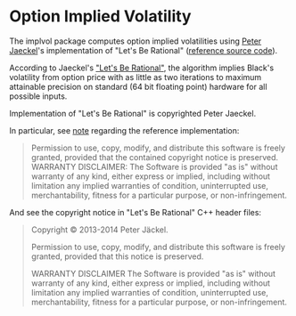 # Option Implied Volatility

The implvol package computes option implied volatilities using [Peter Jaeckel](http://www.jaeckel.org/)'s implementation of "Let's Be Rational" ([reference source code](https://jaeckel.000webhostapp.com/LetsBeRational.7z)).

According to Jaeckel's ["Let's Be Rational"](https://jaeckel.000webhostapp.com/LetsBeRational.pdf), the algorithm implies Black's volatility from option price with as little as two iterations to maximum attainable precision on standard (64 bit floating point) hardware for all possible inputs.

Implementation of "Let's Be Rational" is copyrighted Peter Jaeckel.

In particular, see [note](http://www.jaeckel.org/) regarding the reference implementation:
> Permission to use, copy, modify, and distribute this software is freely granted, provided that the contained copyright notice is preserved. WARRANTY DISCLAIMER: The Software is provided "as is" without warranty of any kind, either express or implied, including without limitation any implied warranties of condition, uninterrupted use, merchantability, fitness for a particular purpose, or non-infringement. 

And see the copyright notice in "Let's Be Rational" C++ header files:

> Copyright © 2013-2014 Peter Jäckel.
> 
> Permission to use, copy, modify, and distribute this software is freely granted, provided that this notice is preserved.
>
> WARRANTY DISCLAIMER
> The Software is provided "as is" without warranty of any kind, either express or implied, including without limitation any implied warranties of condition, uninterrupted use, merchantability, fitness for a particular purpose, or non-infringement.
